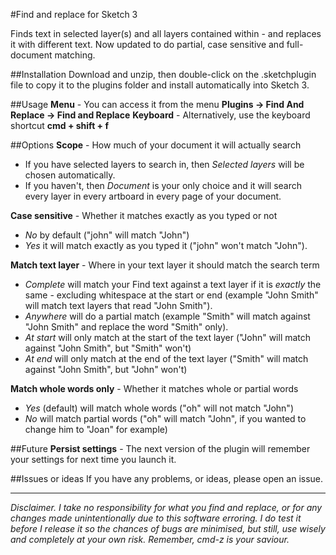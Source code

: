 #Find and replace for Sketch 3

Finds text in selected layer(s) and all layers contained within - and replaces it with different text.  Now updated to do partial, case sensitive and full-document matching.

##Installation
Download and unzip, then double-click on the .sketchplugin file to copy it to the plugins folder and install automatically into Sketch 3. 

##Usage
**Menu** - You can access it from the menu **Plugins -> Find And Replace -> Find and Replace** 
**Keyboard** - Alternatively, use the keyboard shortcut **cmd + shift + f**

##Options
**Scope** - How much of your document it will actually search  
* If you have selected layers to search in, then *Selected layers* will be chosen automatically.  
* If you haven't, then *Document* is your only choice and it will search every layer in every artboard in every page of your document.

**Case sensitive** - Whether it matches exactly as you typed or not
* *No* by default ("john" will match "John") 
* *Yes* it will match exactly as you typed it ("john" won't match "John").

**Match text layer** - Where in your text layer it should match the search term
* *Complete* will match your Find text against a text layer if it is *exactly* the same - excluding whitespace at the start or end (example "John Smith" will match text layers that read "John Smith").
* *Anywhere* will do a partial match (example "Smith" will match against "John Smith" and replace the word "Smith" only).
* *At start* will only match at the start of the text layer ("John" will match against "John Smith", but "Smith" won't)
* *At end* will only match at the end of the text layer ("Smith" will match against "John Smith", but "John" won't)

**Match whole words only** - Whether it matches whole or partial words
* *Yes* (default) will match whole words ("oh" will not match "John")
* *No* will match partial words ("oh" will match "John", if you wanted to change him to "Joan" for example)

##Future
**Persist settings** - The next version of the plugin will remember your settings for next time you launch it.

##Issues or ideas
If you have any problems, or ideas, please open an issue.
***
*Disclaimer.  I take no responsibility for what you find and replace, or for any changes made unintentionally due to this software erroring.  I do test it before I release it so the chances of bugs are minimised, but still, use wisely and completely at your own risk. Remember, cmd-z is your saviour.*
